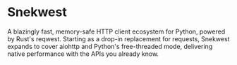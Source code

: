 # Snekwest
A blazingly fast, memory-safe HTTP client ecosystem for Python, powered by Rust's reqwest. Starting as a drop-in replacement for requests, Snekwest expands to cover aiohttp and Python's free-threaded mode, delivering native performance with the APIs you already know.